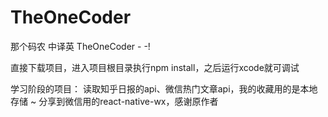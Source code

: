 # TheOneCoder
那个码农 中译英 TheOneCoder - -!

直接下载项目，进入项目根目录执行npm install，之后运行xcode就可调试

学习阶段的项目：
读取知乎日报的api、微信热门文章api，我的收藏用的是本地存储 ~
分享到微信用的react-native-wx，感谢原作者
